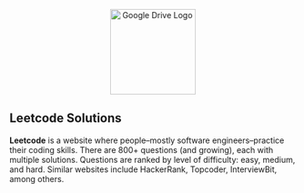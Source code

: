 
<p align="center">
    <img width="150" height="auto" src="https://leetcode.com/static/images/LeetCode_logo.png" alt="Google Drive Logo" />
</p>


## Leetcode Solutions
**Leetcode** is a website where people–mostly software engineers–practice their coding skills. There are 800+ questions (and growing), each with multiple solutions. Questions are ranked by level of difficulty: easy, medium, and hard. Similar websites include HackerRank, Topcoder, InterviewBit, among others.



